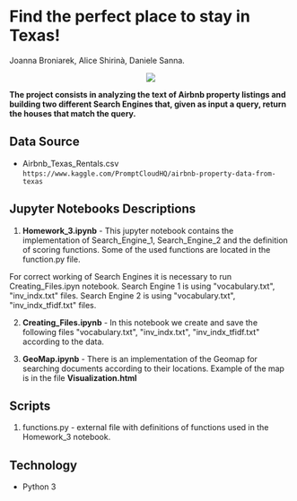 # Find the perfect place to stay in Texas!
Joanna Broniarek, Alice Shirinà, Daniele Sanna.

<p align="center">
<img src="https://hd.tudocdn.net/731085?w=646&h=284">
</p>

**The project consists in analyzing the text of Airbnb property listings and building two different Search Engines that, given as input a query, return the houses that match the query.**

## Data Source
* Airbnb_Texas_Rentals.csv
```https://www.kaggle.com/PromptCloudHQ/airbnb-property-data-from-texas```

## Jupyter Notebooks Descriptions
1. **Homework_3.ipynb** - This jupyter notebook contains the implementation of Search_Engine_1,  Search_Engine_2 and the definition of scoring functions. Some of the used functions are located in the function.py file. 

  For correct working of Search Engines it is necessary to run Creating_Files.ipyn notebook. 
  Search Engine 1 is using "vocabulary.txt", "inv_indx.txt" files.
  Search Engine 2 is using "vocabulary.txt", "inv_indx_tfidf.txt" files.

2. **Creating_Files.ipynb** - In this notebook we create and save the following files "vocabulary.txt", "inv_indx.txt", "inv_indx_tfidf.txt" according to the data. 

3. **GeoMap.ipynb**  - There is an implementation of the Geomap for searching documents according to their locations. Example of the map is in the file **Visualization.html**

## Scripts
 1. functions.py - external file with definitions of functions used in the Homework_3 notebook.
 
 ## Technology
 + Python 3
